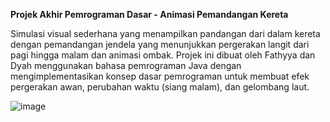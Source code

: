 **Projek Akhir Pemrograman Dasar - Animasi Pemandangan Kereta**

Simulasi visual sederhana yang menampilkan pandangan dari dalam kereta dengan pemandangan jendela yang menunjukkan pergerakan langit dari pagi hingga malam dan animasi ombak. 
Projek ini dibuat oleh Fathyya dan Dyah menggunakan bahasa pemrograman Java dengan mengimplementasikan konsep dasar pemrograman untuk membuat efek pergerakan awan, perubahan waktu (siang malam), dan gelombang laut.

![image](https://github.com/user-attachments/assets/3306e22c-cca7-43e8-b571-61a975ae3adc)
